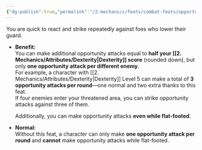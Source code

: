 ```yaml
---
{"dg-publish":true,"permalink":"/2-mechanics/feats/combat-feats/opportunist/"}
---
```


You are quick to react and strike repeatedly against foes who lower their guard.

- **Benefit:**  
    You can make additional opportunity attacks equal to **half your [[2. Mechanics/Attributes/Dexterity\|Dexterity]] score** (rounded down), but only **one opportunity attack per different enemy**.  
    For example, a character with [[2. Mechanics/Attributes/Dexterity\|Dexterity]] Level 5 can make a total of **3 opportunity attacks per round**—one normal and two extra thanks to this feat.  
    If four enemies enter your threatened area, you can strike opportunity attacks against three of them.
    
    Additionally, you can make opportunity attacks **even while flat-footed**.
    
- **Normal:**  
    Without this feat, a character can only make **one opportunity attack per round** and **cannot** make opportunity attacks while flat-footed.